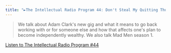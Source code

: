 ```yaml
---
title: "►The Intellectual Radio Program 44: Don't Steal My Quitting Thunder"
---
```

<blockquote><p>
  We talk about Adam Clark&#39;s new gig and what it means to go back working with or for someone else and how that affects one&#39;s plan to become independently wealthy. We also talk Mad Men season 1.</p>
</blockquote>
<p><a href="https://goodstuff.network/tirp/44">Listen to The Intellectual Radio Program #44</a></p>
